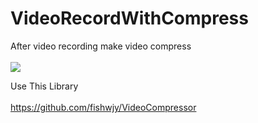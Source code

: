 # VideoRecordWithCompress
After video recording make video compress
<br/>
<br/>
<img src="https://media.giphy.com/media/XfJHUo7xtRbkTic3vg/giphy.gif" />

Use This Library
<br/>
<br/>
https://github.com/fishwjy/VideoCompressor
